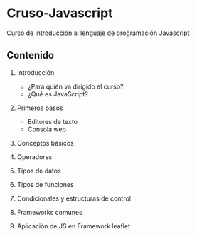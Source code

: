 # Cruso-Javascript  
Curso de introducción al lenguaje de programación Javascript  

## Contenido  
1. Introducción  
    - ¿Para quién va dirigido el curso?
    - ¿Qué es JavaScript?
 
2. Primeros pasos  
    - Editores de texto  
    - Consola web
    
3. Conceptos básicos  

7. Operadores  

4. Tipos de datos    

5. Tipos de funciones  

6. Condicionales y estructuras de control  

7. Frameworks comunes  

8. Aplicación de JS en Framework leaflet    
